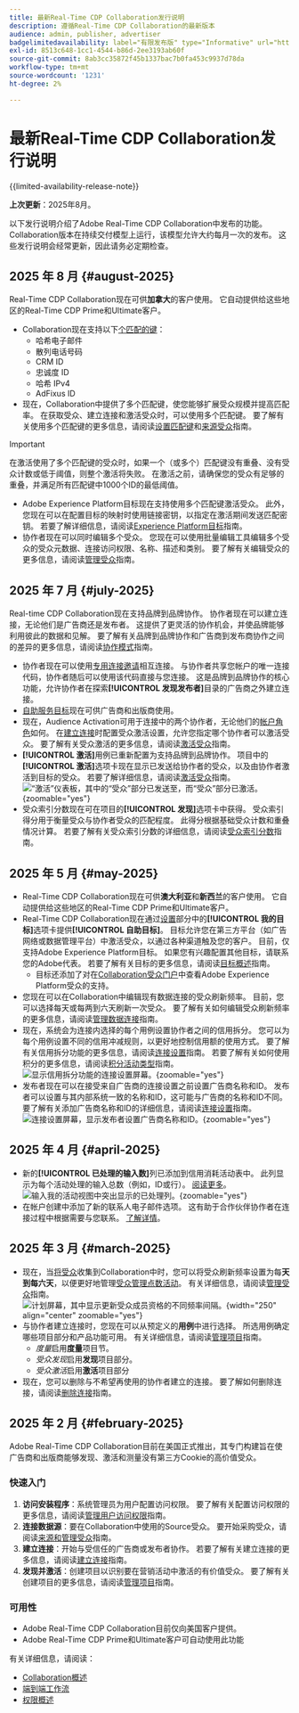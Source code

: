 ```yaml
---
title: 最新Real-Time CDP Collaboration发行说明
description: 遵循Real-Time CDP Collaboration的最新版本
audience: admin, publisher, advertiser
badgelimitedavailability: label="有限发布版" type="Informative" url="https://helpx.adobe.com/legal/product-descriptions/real-time-customer-data-platform-collaboration.html newtab=true"
exl-id: 8513c648-1cc1-4544-b86d-2ee3193ab60f
source-git-commit: 8ab3cc35872f45b1337bac7b0fa453c9937d78da
workflow-type: tm+mt
source-wordcount: '1231'
ht-degree: 2%

---
```


# 最新Real-Time CDP Collaboration发行说明

{{limited-availability-release-note}}

**上次更新**：2025年8月。

以下发行说明介绍了Adobe Real-Time CDP Collaboration中发布的功能。 Collaboration版本在持续交付模型上运行，该模型允许大约每月一次的发布。 这些发行说明会经常更新，因此请务必定期检查。

## 2025 年 8 月 {#august-2025}

Real-Time CDP Collaboration现在可供&#x200B;**加拿大**&#x200B;的客户使用。 它自动提供给这些地区的Real-Time CDP Prime和Ultimate客户。

* Collaboration现在支持以下[个匹配的键](../setup/onboard-account.md#supported-match-keys)：
   * 哈希电子邮件
   * 散列电话号码
   * CRM ID
   * 忠诚度 ID
   * 哈希 IPv4
   * AdFixus ID
* 现在，Collaboration中提供了多个匹配键，使您能够扩展受众规模并提高匹配率。 在获取受众、建立连接和激活受众时，可以使用多个匹配键。 要了解有关使用多个匹配键的更多信息，请阅读[设置匹配键](../setup/onboard-account.md)和[来源受众](../setup/onboard-audiences.md#map-fields)指南。

>[!IMPORTANT]
>
>在激活使用了多个匹配键的受众时，如果一个（或多个）匹配键没有重叠、没有受众计数或低于阈值，则整个激活将失败。 在激活之前，请确保您的受众有足够的重叠，并满足所有匹配键中1000个ID的最低阈值。

* Adobe Experience Platform目标现在支持使用多个匹配键激活受众。 此外，您现在可以在配置目标的映射时使用链接密钥，以指定在激活期间发送匹配密钥。 若要了解详细信息，请阅读[Experience Platform目标](../destinations/experience-platform.md#linked-keys)指南。
* 协作者现在可以同时编辑多个受众。 您现在可以使用批量编辑工具编辑多个受众的受众元数据、连接访问权限、名称、描述和类别。 要了解有关编辑受众的更多信息，请阅读[管理受众](../setup/onboard-audiences.md#edit-audiences)指南。

## 2025 年 7 月 {#july-2025}

Real-time CDP Collaboration现在支持品牌到品牌协作。 协作者现在可以建立连接，无论他们是广告商还是发布者。 这提供了更灵活的协作机会，并使品牌能够利用彼此的数据和见解。 要了解有关品牌到品牌协作和广告商到发布商协作之间的差异的更多信息，请阅读[协作模式](../overview/collaboration-patterns.md)指南。

* 协作者现在可以使用[专用连接邀请](../connect/establishing-connections.md#private-connection-invites)相互连接。 与协作者共享您帐户的唯一连接代码，协作者随后可以使用该代码直接与您连接。 这是品牌到品牌协作的核心功能，允许协作者在探索&#x200B;**[!UICONTROL 发现发布者]**&#x200B;目录的广告商之外建立连接。
* [自助服务目标](../setup/manage-destinations.md)现在可供广告商和出版商使用。
* 现在，Audience Activation可用于连接中的两个协作者，无论他们的[帐户角色](../overview/roles.md)如何。 在[建立连接](../connect/establishing-connections.md#configure-connection-settings)时配置受众激活设置，允许您指定哪个协作者可以激活受众。 要了解有关受众激活的更多信息，请阅读[激活受众](../collaborate/activate.md)指南。
* **[!UICONTROL 激活]**&#x200B;用例已重新配置为支持品牌到品牌协作。 项目中的&#x200B;**[!UICONTROL 激活]**&#x200B;选项卡现在显示已发送给协作者的受众，以及由协作者激活到目标的受众。 若要了解详细信息，请阅读[激活受众](../collaborate/activate.md)指南。<br> ![“激活”仪表板，其中的“受众”部分已发送至，而“受众”部分已激活。](/help/assets/release-notes/2025/activate-dashboard.png){zoomable="yes"}
* 受众索引分数现在可在项目的&#x200B;**[!UICONTROL 发现]**&#x200B;选项卡中获得。 受众索引得分用于衡量受众与协作者受众的匹配程度。 此得分根据基础受众计数和重叠情况计算。 若要了解有关受众索引分数的详细信息，请阅读[受众索引分数](../collaborate/discover.md#audience-index-score)指南。

## 2025 年 5 月 {#may-2025}

* Real-Time CDP Collaboration现在可供&#x200B;**澳大利亚**&#x200B;和&#x200B;**新西兰**&#x200B;的客户使用。 它自动提供给这些地区的Real-Time CDP Prime和Ultimate客户。
* Real-Time CDP Collaboration现在通过[设置](../setup/manage-destinations.md)部分中的&#x200B;**[!UICONTROL 我的目标]**&#x200B;选项卡提供&#x200B;**[!UICONTROL 自助目标]**。 目标允许您在第三方平台（如广告网络或数据管理平台）中激活受众，以通过各种渠道触及您的客户。 目前，仅支持Adobe Experience Platform目标。 如果您有兴趣配置其他目标，请联系您的Adobe代表。 若要了解有关目标的更多信息，请阅读[目标概述](../destinations/overview.md)指南。
   * 目标还添加了对在[Collaboration受众门户](https://experienceleague.adobe.com/en/docs/experience-platform/segmentation/ui/audience-portal.md#manage-audiences)中查看Adobe Experience Platform受众的支持。
* 您现在可以在Collaboration中编辑现有数据连接的受众刷新频率。 目前，您可以选择每天或每两到六天刷新一次受众。 要了解有关如何编辑受众刷新频率的更多信息，请阅读[管理数据连接](../setup/manage-data-connection.md#scheduling)指南。
* 现在，系统会为连接内选择的每个用例设置协作者之间的信用拆分。 您可以为每个用例设置不同的信用冲减规则，以更好地控制信用额的使用方式。 要了解有关信用拆分功能的更多信息，请阅读[连接设置](../connect/establishing-connections.md#connection-settings)指南。 若要了解有关如何使用积分的更多信息，请阅读[积分活动类型](../setup/my-activity.md#types-of-activities)指南。<br> ![显示信用拆分功能的连接设置屏幕。](/help/assets/release-notes/2025/credit-split.png){zoomable="yes"}
* 发布者现在可以在接受来自广告商的连接设置之前设置广告商名称和ID。 发布者可以设置与其内部系统一致的名称和ID，这可能与广告商的名称和ID不同。 要了解有关添加广告商名称和ID的详细信息，请阅读[连接设置](../connect/establishing-connections.md#connection-settings.md)指南。<br> ![连接设置屏幕，显示发布者设置广告商名称和ID。](/help/assets/release-notes/2025/add-advertiser-names-modal.png){zoomable="yes"}

## 2025 年 4 月 {#april-2025}

* 新的&#x200B;**[!UICONTROL 已处理的输入数]**&#x200B;列已添加到信用消耗活动表中。 此列显示为每个活动处理的输入总数（例如，ID或行）。 [阅读更多](/help/guide/setup/my-activity.md#inputs-processed)。<br> ![输入我的活动视图中突出显示的已处理列。](/help/assets/release-notes/2025/inputs-processed-column.png){zoomable="yes"}
* 在帐户创建中添加了新的联系人电子邮件选项。 这有助于合作伙伴协作者在连接过程中根据需要与您联系。 [了解详情](../setup/onboard-account.md)。

## 2025 年 3 月 {#march-2025}

* 现在，当[将受众](/help/guide/setup/onboard-audiences.md)收集到Collaboration中时，您可以将受众刷新频率设置为每&#x200B;**天到每六天**，以便更好地管理[受众管理点数活动](/help/guide/setup/my-activity.md#types-of-activities)。 有关详细信息，请阅读[管理受众](https://experienceleague.adobe.com/en/docs/experience-platform/segmentation/ui/audience-portal.md#manage-audiences)指南。<br> ![计划屏幕，其中显示更新受众成员资格的不同频率间隔。](/help/assets/setup/add-manage-audiences/audience-scheduling-frequency.png "计划屏幕，其中显示更新受众成员资格的不同频率间隔。"){width="250" align="center" zoomable="yes"}
* 与协作者建立连接时，您现在可以从预定义的&#x200B;**用例**&#x200B;中进行选择。 所选用例确定哪些项目部分和产品功能可用。 有关详细信息，请阅读[管理项目](/help/guide/collaborate/manage-projects.md#project-use-cases)指南。
   * *度量*&#x200B;启用&#x200B;**度量**&#x200B;项目节。
   * *受众发现*&#x200B;启用&#x200B;**发现**&#x200B;项目部分。
   * *受众激活*&#x200B;启用&#x200B;**激活**&#x200B;项目部分<br>
* 现在，您可以删除与不希望再使用的协作者建立的连接。 要了解如何删除连接，请阅读[删除连接](/help/guide/connect/establishing-connections.md#delete-connections)指南。

## 2025 年 2 月 {#february-2025}

Adobe Real-Time CDP Collaboration目前在美国正式推出，其专门构建旨在使广告商和出版商能够发现、激活和测量没有第三方Cookie的高价值受众。

### 快速入门

1. **访问安装程序**：系统管理员为用户配置访问权限。 要了解有关配置访问权限的更多信息，请阅读[管理用户访问权限](/help/guide/permissions/manage-user-access.md#RTCDP-collaboration-access)指南。
2. **连接数据源**：要在Collaboration中使用的Source受众。 要开始采购受众，请阅读[来源和管理受众](/help/guide/setup/onboard-audiences.md)指南。
3. **建立连接**：开始与受信任的广告商或发布者协作。 若要了解有关建立连接的更多信息，请阅读[建立连接](/help/guide/connect/establishing-connections.md)指南。
4. **发现并激活**：创建项目以识别要在营销活动中激活的有价值受众。 要了解有关创建项目的更多信息，请阅读[管理项目](/help/guide/collaborate/manage-projects.md)指南。

### 可用性

* Adobe Real-Time CDP Collaboration目前仅向美国客户提供。
* Adobe Real-Time CDP Prime和Ultimate客户可自动使用此功能

有关详细信息，请阅读：

* [Collaboration概述](/help/guide/home.md)
* [端到端工作流](/help/guide/overview/end-to-end-workflow.md)
* [权限概述](/help/guide/permissions/overview.md)
